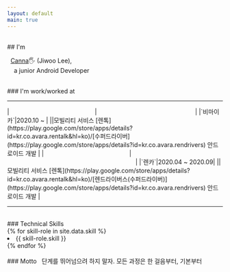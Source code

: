 ```yaml
---
layout: default
main: true
---
```

<br>
## I'm 

&nbsp;&nbsp;[Canna](https://github.com/jwl-97)🖐 (Jiwoo Lee),
<br>
&nbsp;&nbsp;&nbsp;&nbsp;a junior Android Developer

<br>
### I'm work/worked at 
<hr>
|<img width=200/>|<img width=230/>|
|`비마이카`|2020.10 ~ |
||모빌리티 서비스 [렌톡](https://play.google.com/store/apps/details?id=kr.co.avara.rentalk&hl=ko)/[수퍼드라이버](https://play.google.com/store/apps/details?id=kr.co.avara.rendrivers) 안드로이드 개발 |
|<img width=200/>|<img width=300/>|
|`렌카`|2020.04 ~ 2020.09|
||모빌리티 서비스 [렌톡](https://play.google.com/store/apps/details?id=kr.co.avara.rentalk&hl=ko)/[렌드라이버스(수퍼드라이버)](https://play.google.com/store/apps/details?id=kr.co.avara.rendrivers) 안드로이드 개발 |

<br>
<hr>

<br>
### Technical Skills
<section>
    {% for skill-role in site.data.skill %}
        <li class="skill_name">
            {{ skill-role.skill }}
        </li>
    {% endfor %}
</section>

<br>
### Motto
&nbsp;&nbsp;단계를 뛰어넘으려 하지 말자. 모든 과정은 한 걸음부터, 기본부터
